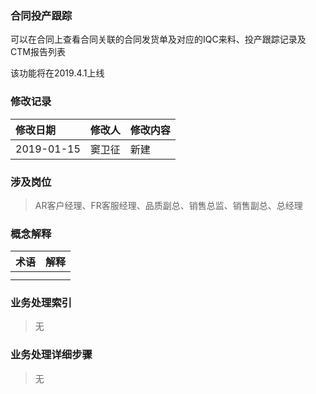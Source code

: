 ### 合同投产跟踪

可以在合同上查看合同关联的合同发货单及对应的IQC来料、投产跟踪记录及CTM报告列表

该功能将在2019.4.1上线

### 修改记录

| 修改日期 | 修改人 | 修改内容 |
| :--- | :--- | :--- |
| 2019-01-15 | 窦卫征 | 新建 |

### 涉及岗位

> AR客户经理、FR客服经理、品质副总、销售总监、销售副总、总经理

### 概念解释

| 术语 | 解释 |
| :--- | :--- |
|  |  |
|  |  |

### 业务处理索引

> 无

### 业务处理详细步骤

> 无



